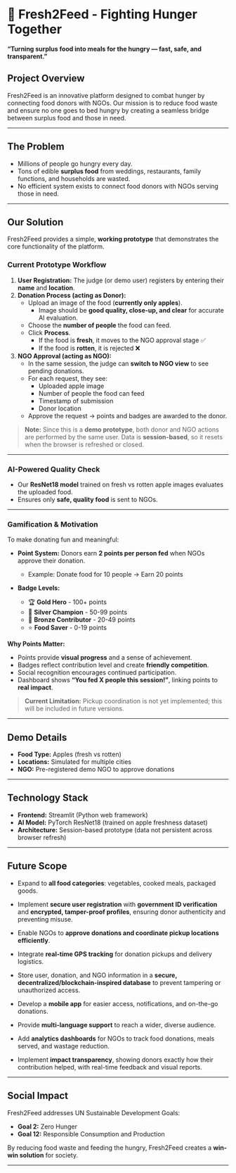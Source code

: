 # 🍎 Fresh2Feed - Fighting Hunger Together

**“Turning surplus food into meals for the hungry — fast, safe, and transparent.”**

## Project Overview
Fresh2Feed is an innovative platform designed to combat hunger by connecting food donors with NGOs. Our mission is to reduce food waste and ensure no one goes to bed hungry by creating a seamless bridge between surplus food and those in need.

---

## The Problem
- Millions of people go hungry every day.  
- Tons of edible **surplus food** from weddings, restaurants, family functions, and households are wasted.  
- No efficient system exists to connect food donors with NGOs serving those in need.  

---

## Our Solution
Fresh2Feed provides a simple, **working prototype** that demonstrates the core functionality of the platform.

### Current Prototype Workflow
1. **User Registration:** The judge (or demo user) registers by entering their **name** and **location**.  
2. **Donation Process (acting as Donor):**
   - Upload an image of the food (**currently only apples**).  
     - Image should be **good quality, close-up, and clear** for accurate AI evaluation.  
   - Choose the **number of people** the food can feed.  
   - Click **Process**.  
     - If the food is **fresh**, it moves to the NGO approval stage ✅  
     - If the food is **rotten**, it is rejected ❌  
3. **NGO Approval (acting as NGO):**
   - In the same session, the judge can **switch to NGO view** to see pending donations.  
   - For each request, they see:  
     - Uploaded apple image  
     - Number of people the food can feed  
     - Timestamp of submission  
     - Donor location  
   - Approve the request → points and badges are awarded to the donor.  

> **Note:** Since this is a **demo prototype**, both donor and NGO actions are performed by the same user. Data is **session-based**, so it resets when the browser is refreshed or closed.

---

### AI-Powered Quality Check
- Our **ResNet18 model** trained on fresh vs rotten apple images evaluates the uploaded food.  
- Ensures only **safe, quality food** is sent to NGOs.  

---

### Gamification & Motivation
To make donating fun and meaningful:

- **Point System:** Donors earn **2 points per person fed** when NGOs approve their donation.  
  - Example: Donate food for 10 people → Earn 20 points  

- **Badge Levels:**  
  - 🏆 **Gold Hero** - 100+ points  
  - 🥈 **Silver Champion** - 50-99 points  
  - 🥉 **Bronze Contributor** - 20-49 points  
  - ⭐ **Food Saver** - 0-19 points  

**Why Points Matter:**  
- Points provide **visual progress** and a sense of achievement.  
- Badges reflect contribution level and create **friendly competition**.  
- Social recognition encourages continued participation.  
- Dashboard shows **“You fed X people this session!”**, linking points to **real impact**.  

> **Current Limitation:** Pickup coordination is not yet implemented; this will be included in future versions.

---

## Demo Details
- **Food Type:** Apples (fresh vs rotten)  
- **Locations:** Simulated for multiple cities  
- **NGO:** Pre-registered demo NGO to approve donations  

---

## Technology Stack
- **Frontend:** Streamlit (Python web framework)  
- **AI Model:** PyTorch ResNet18 (trained on apple freshness dataset)  
- **Architecture:** Session-based prototype (data not persistent across browser refresh)  

---

## Future Scope
- Expand to **all food categories**: vegetables, cooked meals, packaged goods.  

- Implement **secure user registration** with **government ID verification** and **encrypted, tamper-proof profiles**, ensuring donor authenticity and preventing misuse.  

- Enable NGOs to **approve donations and coordinate pickup locations efficiently**.  

- Integrate **real-time GPS tracking** for donation pickups and delivery logistics.  

- Store user, donation, and NGO information in a **secure, decentralized/blockchain-inspired database** to prevent tampering or unauthorized access.  

- Develop a **mobile app** for easier access, notifications, and on-the-go donations.  

- Provide **multi-language support** to reach a wider, diverse audience.  

- Add **analytics dashboards** for NGOs to track food donations, meals served, and wastage reduction.  

- Implement **impact transparency**, showing donors exactly how their contribution helped, with real-time feedback and visual reports.


---

## Social Impact
Fresh2Feed addresses UN Sustainable Development Goals:
- **Goal 2:** Zero Hunger  
- **Goal 12:** Responsible Consumption and Production  

By reducing food waste and feeding the hungry, Fresh2Feed creates a **win-win solution** for society.

---




